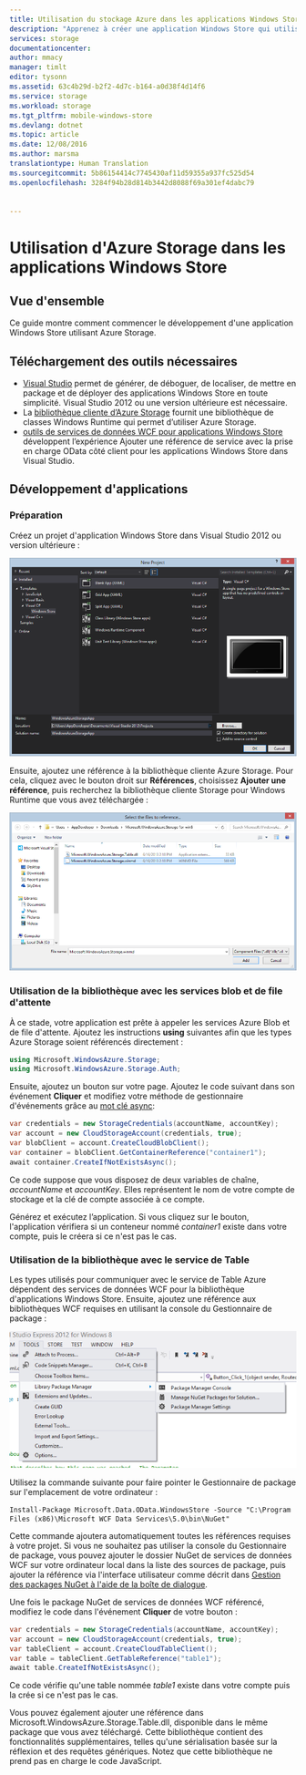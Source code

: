 ```yaml
---
title: Utilisation du stockage Azure dans les applications Windows Store | Microsoft Docs
description: "Apprenez à créer une application Windows Store qui utilise les services Azure Blob Storage, Queue Storage, Table Storage et File Storage."
services: storage
documentationcenter: 
author: mmacy
manager: timlt
editor: tysonn
ms.assetid: 63c4b29d-b2f2-4d7c-b164-a0d38f4d14f6
ms.service: storage
ms.workload: storage
ms.tgt_pltfrm: mobile-windows-store
ms.devlang: dotnet
ms.topic: article
ms.date: 12/08/2016
ms.author: marsma
translationtype: Human Translation
ms.sourcegitcommit: 5b86154414c7745430af11d59355a937fc525d54
ms.openlocfilehash: 3284f94b28d814b3442d8088f69a301ef4dabc79


---
```

# <a name="how-to-use-azure-storage-in-windows-store-apps"></a>Utilisation d'Azure Storage dans les applications Windows Store
## <a name="overview"></a>Vue d'ensemble
Ce guide montre comment commencer le développement d'une application Windows Store utilisant Azure Storage.

## <a name="download-required-tools"></a>Téléchargement des outils nécessaires
* [Visual Studio](https://www.visualstudio.com/en-us/visual-studio-homepage-vs.aspx) permet de générer, de déboguer, de localiser, de mettre en package et de déployer des applications Windows Store en toute simplicité. Visual Studio 2012 ou une version ultérieure est nécessaire.
* La [bibliothèque cliente d’Azure Storage](https://www.nuget.org/packages/WindowsAzure.Storage) fournit une bibliothèque de classes Windows Runtime qui permet d’utiliser Azure Storage.
* [outils de services de données WCF pour applications Windows Store](http://www.microsoft.com/download/details.aspx?id=30714) développent l’expérience Ajouter une référence de service avec la prise en charge OData côté client pour les applications Windows Store dans Visual Studio.

## <a name="develop-apps"></a>Développement d'applications
### <a name="getting-ready"></a>Préparation
Créez un projet d'application Windows Store dans Visual Studio 2012 ou version ultérieure :

![store-apps-storage-vs-project][store-apps-storage-vs-project]

Ensuite, ajoutez une référence à la bibliothèque cliente Azure Storage. Pour cela, cliquez avec le bouton droit sur **Références**, choisissez **Ajouter une référence**, puis recherchez la bibliothèque cliente Storage pour Windows Runtime que vous avez téléchargée :

![store-apps-storage-choose-library][store-apps-storage-choose-library]

### <a name="using-the-library-with-the-blob-and-queue-services"></a>Utilisation de la bibliothèque avec les services blob et de file d'attente
À ce stade, votre application est prête à appeler les services Azure Blob et de file d'attente. Ajoutez les instructions **using** suivantes afin que les types Azure Storage soient référencés directement :

```csharp
using Microsoft.WindowsAzure.Storage;
using Microsoft.WindowsAzure.Storage.Auth;
```

Ensuite, ajoutez un bouton sur votre page. Ajoutez le code suivant dans son événement **Cliquer** et modifiez votre méthode de gestionnaire d'événements grâce au [mot clé async](http://msdn.microsoft.com/library/vstudio/hh156513.aspx):

```csharp
var credentials = new StorageCredentials(accountName, accountKey);
var account = new CloudStorageAccount(credentials, true);
var blobClient = account.CreateCloudBlobClient();
var container = blobClient.GetContainerReference("container1");
await container.CreateIfNotExistsAsync();
```

Ce code suppose que vous disposez de deux variables de chaîne, *accountName* et *accountKey*. Elles représentent le nom de votre compte de stockage et la clé de compte associée à ce compte.

Générez et exécutez l’application. Si vous cliquez sur le bouton, l'application vérifiera si un conteneur nommé *container1* existe dans votre compte, puis le créera si ce n'est pas le cas.

### <a name="using-the-library-with-the-table-service"></a>Utilisation de la bibliothèque avec le service de Table
Les types utilisés pour communiquer avec le service de Table Azure dépendent des services de données WCF pour la bibliothèque d'applications Windows Store. Ensuite, ajoutez une référence aux bibliothèques WCF requises en utilisant la console du Gestionnaire de package :

![store-apps-storage-package-manager][store-apps-storage-package-manager]

Utilisez la commande suivante pour faire pointer le Gestionnaire de package sur l'emplacement de votre ordinateur :

    Install-Package Microsoft.Data.OData.WindowsStore -Source "C:\Program Files (x86)\Microsoft WCF Data Services\5.0\bin\NuGet"

Cette commande ajoutera automatiquement toutes les références requises à votre projet. Si vous ne souhaitez pas utiliser la console du Gestionnaire de package, vous pouvez ajouter le dossier NuGet de services de données WCF sur votre ordinateur local dans la liste des sources de package, puis ajouter la référence via l'interface utilisateur comme décrit dans [Gestion des packages NuGet à l'aide de la boîte de dialogue](http://docs.nuget.org/docs/start-here/Managing-NuGet-Packages-Using-The-Dialog).

Une fois le package NuGet de services de données WCF référencé, modifiez le code dans l'événement **Cliquer** de votre bouton :

```csharp
var credentials = new StorageCredentials(accountName, accountKey);
var account = new CloudStorageAccount(credentials, true);
var tableClient = account.CreateCloudTableClient();
var table = tableClient.GetTableReference("table1");
await table.CreateIfNotExistsAsync();
```

Ce code vérifie qu'une table nommée *table1* existe dans votre compte puis la crée si ce n'est pas le cas.

Vous pouvez également ajouter une référence dans Microsoft.WindowsAzure.Storage.Table.dll, disponible dans le même package que vous avez téléchargé. Cette bibliothèque contient des fonctionnalités supplémentaires, telles qu'une sérialisation basée sur la réflexion et des requêtes génériques. Notez que cette bibliothèque ne prend pas en charge le code JavaScript.

[store-apps-storage-vs-project]: ./media/storage-use-store-apps/store-apps-storage-vs-project.png
[store-apps-storage-choose-library]: ./media/storage-use-store-apps/store-apps-storage-choose-library.png
[store-apps-storage-package-manager]: ./media/storage-use-store-apps/store-apps-storage-package-manager.png



<!--HONumber=Dec16_HO1-->



